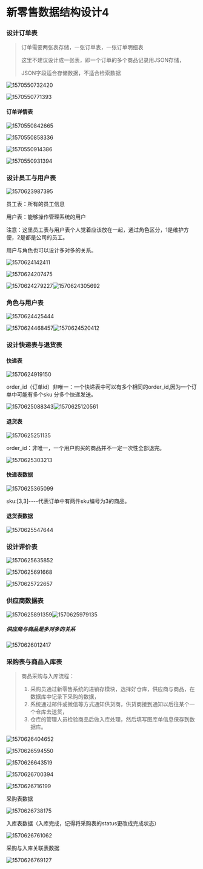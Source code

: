 # 新零售数据结构设计4

### 设计订单表

> 订单需要两张表存储，一张订单表，一张订单明细表
>
> 这里不建议设计成一张表，即一个订单的多个商品记录用JSON存储，
>
> JSON字段适合存储数据，不适合检索数据

![1570550732420](H:\gitwork\notes\VMware\新零售数据结构设计4.assets\1570550732420.png)

![1570550771393](H:\gitwork\notes\VMware\新零售数据结构设计4.assets\1570550771393.png)



#### 订单详情表

![1570550842665](H:\gitwork\notes\VMware\新零售数据结构设计4.assets\1570550842665.png)

![1570550858336](H:\gitwork\notes\VMware\新零售数据结构设计4.assets\1570550858336.png)



![1570550914386](H:\gitwork\notes\VMware\新零售数据结构设计4.assets\1570550914386.png)

![1570550931394](H:\gitwork\notes\VMware\新零售数据结构设计4.assets\1570550931394.png)



### 设计员工与用户表

![1570623987395](H:\gitwork\notes\VMware\新零售数据结构设计4.assets\1570623987395.png)

员工表：所有的员工信息

用户表：能够操作管理系统的用户

注意：这里员工表与用户表个人觉着应该放在一起，通过角色区分，1是维护方便，2是都是公司的员工。



用户与角色也可以设计多对多的关系。

![1570624142411](H:\gitwork\notes\VMware\新零售数据结构设计4.assets\1570624142411.png)

![1570624207475](H:\gitwork\notes\VMware\新零售数据结构设计4.assets\1570624207475.png)

![1570624279227](H:\gitwork\notes\VMware\新零售数据结构设计4.assets\1570624279227.png)![1570624305692](H:\gitwork\notes\VMware\新零售数据结构设计4.assets\1570624305692.png)

### 角色与用户表

![1570624425444](H:\gitwork\notes\VMware\新零售数据结构设计4.assets\1570624425444.png)

![1570624468457](H:\gitwork\notes\VMware\新零售数据结构设计4.assets\1570624468457.png)![1570624520412](H:\gitwork\notes\VMware\新零售数据结构设计4.assets\1570624520412.png)

### 设计快递表与退货表

#### 快递表

![1570624919150](H:\gitwork\notes\VMware\新零售数据结构设计4.assets\1570624919150.png)

order_id（订单id）非唯一：一个快递表中可以有多个相同的order_id,因为一个订单中可能有多个sku 分多个快递发送。

![1570625088343](H:\gitwork\notes\VMware\新零售数据结构设计4.assets\1570625088343.png)![1570625120561](H:\gitwork\notes\VMware\新零售数据结构设计4.assets\1570625120561.png)

#### 退货表

![1570625251135](H:\gitwork\notes\VMware\新零售数据结构设计4.assets\1570625251135.png)

order_id：非唯一，一个用户购买的商品并不一定一次性全部退完。

![1570625303213](H:\gitwork\notes\VMware\新零售数据结构设计4.assets\1570625303213.png)

#### 快递表数据

![1570625365099](H:\gitwork\notes\VMware\新零售数据结构设计4.assets\1570625365099.png)

sku:[3,3]----代表订单中有两件sku编号为3的商品。

#### 退货表数据

![1570625547644](H:\gitwork\notes\VMware\新零售数据结构设计4.assets\1570625547644.png)



### 设计评价表

![1570625635852](H:\gitwork\notes\VMware\新零售数据结构设计4.assets\1570625635852.png)

![1570625691668](H:\gitwork\notes\VMware\新零售数据结构设计4.assets\1570625691668.png)

![1570625722657](H:\gitwork\notes\VMware\新零售数据结构设计4.assets\1570625722657.png)

### 供应商数据表

![1570625891359](H:\gitwork\notes\VMware\新零售数据结构设计4.assets\1570625891359.png)![1570625979135](H:\gitwork\notes\VMware\新零售数据结构设计4.assets\1570625979135.png)

##### 供应商与商品是多对多的关系

![1570626012417](H:\gitwork\notes\VMware\新零售数据结构设计4.assets\1570626012417.png)

### 采购表与商品入库表

> 商品采购与入库流程：
>
> 1. 采购员通过新零售系统的进销存模块，选择好仓库，供应商与商品，在数据库中记录下采购的数据，
> 2. 系统通过邮件或微信等方式通知供货商，供货商接到通知以后往某个一个仓库去送货，
> 3. 仓库的管理人员检验商品后做入库处理，然后填写图库单信息保存到数据库。

![1570626404652](H:\gitwork\notes\VMware\新零售数据结构设计4.assets\1570626404652.png)

![1570626594550](H:\gitwork\notes\VMware\新零售数据结构设计4.assets\1570626594550.png)

![1570626643519](H:\gitwork\notes\VMware\新零售数据结构设计4.assets\1570626643519.png)

![1570626700394](H:\gitwork\notes\VMware\新零售数据结构设计4.assets\1570626700394.png)

![1570626716199](H:\gitwork\notes\VMware\新零售数据结构设计4.assets\1570626716199.png)

采购表数据

![1570626738175](H:\gitwork\notes\VMware\新零售数据结构设计4.assets\1570626738175.png)

入库表数据（入库完成，记得将采购表的status更改成完成状态）

![1570626761062](H:\gitwork\notes\VMware\新零售数据结构设计4.assets\1570626761062.png)

采购与入库关联表数据

![1570626769127](H:\gitwork\notes\VMware\新零售数据结构设计4.assets\1570626769127.png)


